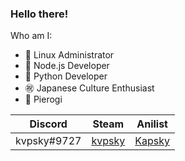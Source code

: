 ### Hello there!

Who am I:

- 🐧 Linux Administrator
- 💚 Node.js Developer
- 🐍 Python Developer
- ㊗️ Japanese Culture Enthusiast
- 🥟 Pierogi

| Discord | Steam | Anilist |
| ------- | ----- | ----- |
| kvpsky#9727 | [kvpsky](https://steamcommunity.com/id/kvpsky) | [Kapsky](https://anilist.co/user/Kapsky) |
